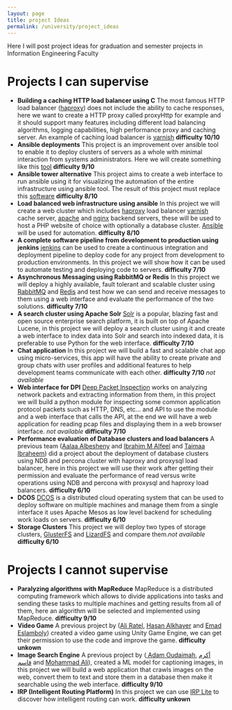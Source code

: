 ```yaml
---
layout: page
title: project Ideas
permalink: /university/project_ideas
---
```

Here I will post project ideas for graduation and semester projects in Information Engineering Faculty

# Projects I can supervise

* **Building a caching HTTP load balancer using C** The most famous HTTP load balancer ([haproxy](https://www.haproxy.com/)) does not include the ability
  to cache responses, here we want to create a HTTP proxy called proxyHttp for example and it should support many features
  including different load balancing algorithms, logging capabilities, high performance proxy and caching server. An example of caching load balancer is [varnish](https://varnish-cache.org/)  **difficulty 10/10**
* **Ansible deployments** This project is an improvement over ansible tool to enable it to deploy clusters of servers
  as a whole with minimal interaction from systems administrators. Here we will create something like this [tool](https://docs.ansible.com/ansible/latest/cli/ansible-pull.html) **difficulty 9/10**
* **Ansible tower alternative** This project aims to create a web interface to run ansible using it for visualizing
  the automation of the entire infrastructure using ansible tool. The result of this project must replace this [software](https://www.ansible.com/products/tower) **difficulty 8/10**
* **Load balanced web infrastructure using ansible** In this project we will create a web cluster which includes [haproxy](https://www.haproxy.com/) load balancer
  [varnish](https://varnish-cache.org/) cache server, [apache](https://httpd.apache.org/) and [nginx](https://www.nginx.com/) backend servers, these will be used to host a PHP website of choice with optionally a database cluster. [Ansible](https://www.ansible.com/) will be used for automation. **difficulty 8/10**
* **A complete software pipeline from development to production using jenkins** <a href="https://jenkins.io">jenkins</a> can be used
  to create a continuous integration and deployment pipeline to deploy code for any project from development to production environments.
  In this project we will show how it can be used to automate testing and deploying code to servers. **difficulty 7/10**
* **Asynchronous Messaging using RabbitMQ or Redis** In this project we will deploy a highly available, fault tolerant and scalable cluster
  using [RabbitMQ](https://www.rabbitmq.com/) and [Redis](https://redis.io/) and test how we can send and receive messages to them using a web interface and evaluate the performance of the two solutions. **difficulty 7/10**
* **A search cluster using Apache Solr** <a href="https://lucene.apache.org/solr/">Solr</a> is a popular, blazing fast and open source
  enterprise search platform, it is built on top of Apache Lucene, in this project we will deploy a search cluster using it
  and create a web interface to index data into Solr and search into indexed data, it is preferable to use Python for the web
  interface. **difficulty 7/10**
* **Chat application** In this project we will build a fast and scalable chat app using micro-services, this app will have the ability
  to create private and group chats with user profiles and additional features to help development teams communicate with each other. **difficulty 7/10** *not available*
* **Web interface for DPI** [Deep Packet Inspection](https://www.ntop.org/products/deep-packet-inspection/ndpi/) works on analyzing network packets and extracting information
from them, in this project we will build a python module for inspecting some common application protocol packets such as HTTP, DNS, etc... and API to use the module and a web
interface that calls the API, at the end we will have a web application for reading pcap files and displaying them in a web browser interface. *not available* **difficulty 7/10**
* **Performance evaluation of Database clusters and load balancers** A previous team (<a href="https://www.facebook.com/aalaa.elbishiny.1">Aalaa Albesheny</a> and
  <a href="https://www.facebook.com/Ibrahim.Alfeel">Ibrahim M Alfeel</a> and <a href="https://www.facebook.com/taimaaib">
  Taimaa Ibraheem</a>) did a project about the deployment of database clusters using NDB and percona cluster
  with haproxy and proxysql load balancer, here in this project we will use their work after getting their permission and evaluate
  the performance of read versus write operations using NDB and percona with proxysql and haproxy load balancers. **difficulty 6/10**
* **DCOS** [DCOS](https://dcos.io/) is a distributed cloud operating system that can be used to deploy software on multiple machines and manage them from a single
  interface it uses Apache Mesos as low level backend for scheduling work loads on servers. **difficulty 6/10**
* **Storage Clusters** This project we will deploy two types of storage clusters, [GlusterFS](https://www.gluster.org/) and [LizardFS](https://lizardfs.com/) and compare them.*not available*
**difficulty 6/10**

# Projects I cannot supervise
* **Paralyzing algorithms with MapReduce** MapReduce is a distributed computing framework which allows to divide applications
  into tasks and sending these tasks to multiple machines and getting results from all of them, here an algorithm
  will be selected and implemented using MapReduce. **difficulty 9/10**
* **Video Game** A previous project by (<a href="https://www.facebook.com/ali.ratel">Ali Ratel</a>, <a href="https://www.facebook.com/hasansan88">
  Hasan Alkhayer</a> and <a href="https://www.facebook.com/emad.king.5015"> Emad Eslamboly</a>) created a video game using Unity Game Engine,
  we can get their permission to use the code and improve the game. **difficulty unkown**
* **Image Search Engine** A previous project by (<a href="https://www.facebook.com/adam.oudaimah">
  Adam Oudaimah</a>, <a href="https://www.facebook.com/profile.php?id=100010620545280">
  أكرم قاسم</a> and <a href="https://www.facebook.com/profile.php?id=100010602547873">Mohammad Ali</a>), created a ML model
  for captioning images, in this project we will build a web application that crawls images on the web, convert them
  to text and store them in a database then make it searchable using the web interface. **difficulty 9/10**
* **IRP (Intelligent Routing Platform)** In this project we can use <a href="https://www.noction.com/irp-lite">IRP Lite</a> to discover how intelligent
  routing can work. **difficulty unkown**
